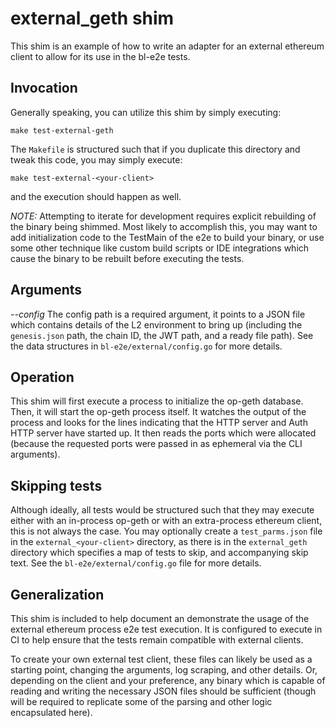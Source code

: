 # external_geth shim

This shim is an example of how to write an adapter for an external ethereum
client to allow for its use in the bl-e2e tests.

## Invocation

Generally speaking, you can utilize this shim by simply executing:

```
make test-external-geth
```

The `Makefile` is structured such that if you duplicate this directory and
tweak this code, you may simply execute:

```
make test-external-<your-client>
```

and the execution should happen as well.

*NOTE:* Attempting to iterate for development requires explicit rebuilding of
the binary being shimmed.  Most likely to accomplish this, you may want to add
initialization code to the TestMain of the e2e to build your binary, or use
some other technique like custom build scripts or IDE integrations which cause
the binary to be rebuilt before executing the tests.

## Arguments

*--config <path>* The config path is a required argument, it points to a JSON
file which contains details of the L2 environment to bring up (including the
`genesis.json` path, the chain ID, the JWT path, and a ready file path).  See
the data structures in `bl-e2e/external/config.go` for more details.

## Operation

This shim will first execute a process to initialize the op-geth database.
Then, it will start the op-geth process itself.  It watches the output of the
process and looks for the lines indicating that the HTTP server and Auth HTTP
server have started up.  It then reads the ports which were allocated (because
the requested ports were passed in as ephemeral via the CLI arguments).

## Skipping tests

Although ideally, all tests would be structured such that they may execute
either with an in-process op-geth or with an extra-process ethereum client,
this is not always the case.  You may optionally create a `test_parms.json`
file in the `external_<your-client>` directory, as there is in the
`external_geth` directory which specifies a map of tests to skip, and
accompanying skip text.  See the `bl-e2e/external/config.go` file for more
details.

## Generalization

This shim is included to help document an demonstrate the usage of the
external ethereum process e2e test execution.  It is configured to execute in
CI to help ensure that the tests remain compatible with external clients.

To create your own external test client, these files can likely be used as a
starting point, changing the arguments, log scraping, and other details.  Or,
depending on the client and your preference, any binary which is capable of
reading and writing the necessary JSON files should be sufficient (though
will be required to replicate some of the parsing and other logic encapsulated
here).
